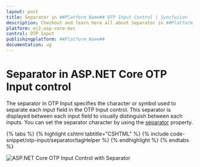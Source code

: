 ```yaml
---
layout: post
title: Separator in ##Platform_Name## OTP Input Control | Syncfusion
description: Checkout and learn here all about Separator in ##Platform_Name## OTP Input control of Syncfusion Essential JS 2 and more details.
platform: ej2-asp-core-mvc
control: OTP Input
publishingplatform: ##Platform_Name##
documentation: ug
---
```


# Separator in ASP.NET Core OTP Input control

The separator in OTP Input specifies the character or symbol used to separate each input field in the OTP Input control. This separator is displayed between each input field to visually distinguish between each inputs. You can set the separator character by using the [separator](https://help.syncfusion.com/cr/aspnetcore-js2/Syncfusion.EJ2.Inputs.OtpInput.html#Syncfusion_EJ2_Inputs_OtpInput_Separator) property.

{% tabs %}
{% highlight cshtml tabtitle="CSHTML" %}
{% include code-snippet/otp-input/separator/tagHelper %}
{% endhighlight %}
{% endtabs %}

![ASP.NET Core OTP Input Control with Separator](images/otp-separator.png)
